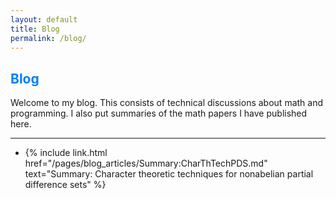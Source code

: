 ```yaml
---
layout: default
title: Blog
permalink: /blog/
---
```



## <span style="color: #007fff;"><strong>Blog</strong></span>

Welcome to my blog. This consists of technical discussions about math and programming. I also put summaries of the math papers I have published here.

---


- {% include link.html href="/pages/blog_articles/Summary:CharThTechPDS.md" text="Summary: Character theoretic techniques for nonabelian partial difference sets" %}



